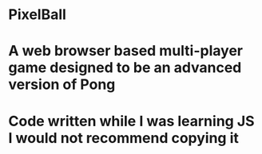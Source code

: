 # PixelBall

# A web browser based multi-player game designed to be an advanced version of Pong

# Code written while I was learning JS I would not recommend copying it
